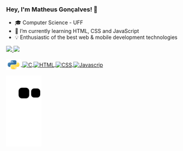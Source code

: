 ### Hey, I'm Matheus Gonçalves! 👋

- 🎓 Computer Science - UFF
- 🌱 I’m currently learning HTML, CSS and JavaScript
- 💡 Enthusiastic of the best web & mobile development technologies

<div>
  <a href="https://github.com/oftheus">
  <img height="150em" src="https://github-readme-stats.vercel.app/api?username=oftheus&show_icons=true&theme=github_dark&include_all_commits=true&count_private=true"/>
  <img height="150em" src="https://github-readme-stats.vercel.app/api/top-langs/?username=oftheus&layout=compact&langs_count=7&theme=github_dark"/>
</div> 
  
<div style="display: inline_block"><br>   
  <img align="center" alt="Python" height="30" width="40" src="https://raw.githubusercontent.com/devicons/devicon/master/icons/python/python-original.svg">
  <img align="center" alt="C" height="30" width="40" src="https://cdn.jsdelivr.net/gh/devicons/devicon/icons/c/c-original.svg">
  <img align="center" alt="HTML" height="30" width="40" src="https://cdn.jsdelivr.net/gh/devicons/devicon/icons/html5/html5-original.svg">
  <img align="center" alt="CSS" height="30" width="40" src="https://cdn.jsdelivr.net/gh/devicons/devicon/icons/css3/css3-original.svg">
  <img align='center' alt="Javascrip" height="30" width="40" src = "https://cdn.jsdelivr.net/gh/devicons/devicon/icons/javascript/javascript-original.svg">     
</div>  
    
  ![Snake animation](https://github.com/oftheus/oftheus/blob/output/github-contribution-grid-snake.svg)
 
